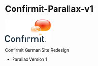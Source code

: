 Confirmit-Parallax-v1
=====================
<img src="https://github.com/lxfmm8/Confirmit-Parallax-v1/blob/master/images/confirmit-logo-main.png" width="30%"></img>

Confirmit German Site Redesign
- Parallax Version 1
